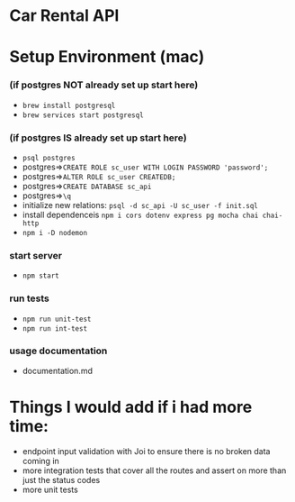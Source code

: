 # Car Rental API
# Setup Environment (mac)

### (if postgres NOT already set up start here)
- `brew install postgresql`
- `brew services start postgresql`
### (if postgres IS already set up start here)
- `psql postgres`
- postgres=>`CREATE ROLE sc_user WITH LOGIN PASSWORD 'password';`
- postgres=>`ALTER ROLE sc_user CREATEDB;`
- postgres=>`CREATE DATABASE sc_api`
- postgres=>`\q`
- initialize new relations: `psql -d sc_api -U sc_user -f init.sql`
- install dependenceis `npm i cors dotenv express pg mocha chai chai-http`
- `npm i -D nodemon`

### start server
- `npm start`
### run tests
- `npm run unit-test`
- `npm run int-test`
### usage documentation
- documentation.md
# Things I would add if i had more time:
- endpoint input validation with Joi to ensure there is no broken data coming in
- more integration tests that cover all the routes and assert on more than just the status codes
- more unit tests
